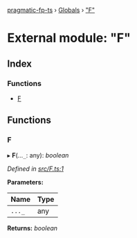 [pragmatic-fp-ts](../README.md) › [Globals](../globals.md) › ["F"](_f_.md)

# External module: "F"

## Index

### Functions

* [F](_f_.md#f)

## Functions

###  F

▸ **F**(...`_`: any): *boolean*

*Defined in [src/F.ts:1](https://github.com/hermann-p/pragmatic-fp-ts/blob/0abe0d4/src/F.ts#L1)*

**Parameters:**

Name | Type |
------ | ------ |
`..._` | any |

**Returns:** *boolean*
